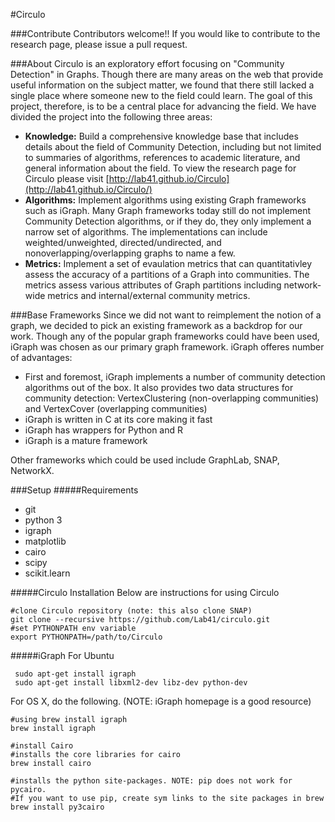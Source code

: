 #Circulo


###Contribute
Contributors welcome!! If you would like to contribute to the research page, please issue a pull request.

###About
Circulo is an exploratory effort focusing on "Community Detection" in Graphs. Though there are many areas on the web that provide useful information on the subject matter, we found that there still lacked a single place where someone new to the field could learn.  The goal of this project, therefore, is to be a central place for advancing the field. We have divided the project into the following three areas:

- <b>Knowledge:</b>  Build a comprehensive knowledge base that includes details about the field of Community Detection, including but not limited to summaries of algorithms, references to academic literature, and general information about the field. To view the research page for Circulo please visit [http://lab41.github.io/Circulo](http://lab41.github.io/Circulo/)
- <b>Algorithms:</b> Implement algorithms using existing Graph frameworks such as iGraph. Many Graph frameworks today still do not implement Community Detection algorithms, or if they do, they only implement a narrow set of algorithms. The implementations can include weighted/unweighted, directed/undirected, and nonoverlapping/overlapping graphs to name a few.
- <b>Metrics:</b> Implement a set of evaulation metrics that can quantitativley assess the accuracy of a partitions of a Graph into communities. The metrics assess various attributes of Graph partitions including network-wide metrics and internal/external community metrics.


###Base Frameworks
Since we did not want to reimplement the notion of a graph, we decided to pick an existing framework as a backdrop for our work.  Though any of the popular graph frameworks could have been used, iGraph was chosen as our primary graph framework. iGraph offeres number of advantages:

- First and foremost, iGraph implements a number of community detection algorithms out of the box. It also provides two data structures for community detection: VertexClustering (non-overlapping communities) and VertexCover (overlapping communities)
- iGraph is written in C at its core making it fast
- iGraph has wrappers for Python and R
- iGraph is a mature framework

Other frameworks which could be used include GraphLab, SNAP, NetworkX.


###Setup
#####Requirements

-  git
-  python 3
-  igraph
-  matplotlib
-  cairo
-  scipy
-  scikit.learn
  


#####Circulo Installation
Below are instructions for using Circulo

	#clone Circulo repository (note: this also clone SNAP)
	git clone --recursive https://github.com/Lab41/circulo.git
	#set PYTHONPATH env variable
	export PYTHONPATH=/path/to/Circulo
    



#####iGraph
For Ubuntu

```
 sudo apt-get install igraph
 sudo apt-get install libxml2-dev libz-dev python-dev
```

For OS X, do the following. (NOTE: iGraph homepage is a good resource)
	
	#using brew install igraph
	brew install igraph
	
	#install Cairo
	#installs the core libraries for cairo
	brew install cairo 
	
	#installs the python site-packages. NOTE: pip does not work for pycairo. 
	#If you want to use pip, create sym links to the site packages in brew
	brew install py3cairo
